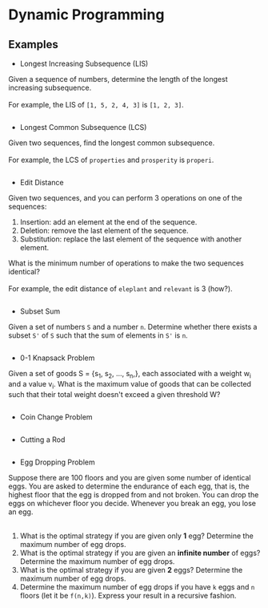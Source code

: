 # Dynamic Programming
## Examples
- Longest Increasing Subsequence (LIS)

Given a sequence of numbers, determine the length of the longest increasing subsequence. 
<br><br>
For example, the LIS of `[1, 5, 2, 4, 3]` is `[1, 2, 3]`.
```
```
- Longest Common Subsequence (LCS)

Given two sequences, find the longest common subsequence.
<br><br>
For example, the LCS of `properties` and `prosperity` is `properi`.
```
```
- Edit Distance

Given two sequences, and you can perform 3 operations on one of the sequences:
1. Insertion: add an element at the end of the sequence.
2. Deletion: remove the last element of the sequence.
3. Substitution: replace the last element of the sequence with another element.

What is the minimum number of operations to make the two sequences identical?
<br><br>
For example, the edit distance of `eleplant` and `relevant` is 3 (how?).
```
```
- Subset Sum

Given a set of numbers `S` and a number `n`. Determine whether there exists a subset `S'` of `S` such that the sum of elements in `S'` is `n`.
```
```
- 0-1 Knapsack Problem

Given a set of goods S = {s<sub>1</sub>, s<sub>2</sub>, ..., s<sub>n</sub>,}, each associated with a weight w<sub>i</sub> and a value v<sub>i</sub>. What is the maximum value of goods that can be collected such that their total weight doesn't exceed a given threshold W?

```
```
- Coin Change Problem
```
```
- Cutting a Rod
```
```
- Egg Dropping Problem

Suppose there are 100 floors and you are given some number of identical eggs. You are asked to determine the endurance of each egg, that is, the highest floor that the egg is dropped from and not broken. You can drop the eggs on whichever floor you decide. Whenever you break an egg, you lose an egg.
<br><br>
1. What is the optimal strategy if you are given only **1** egg? Determine the maximum number of egg drops.
2. What is the optimal strategy if you are given an **infinite number** of eggs? Determine the maximum number of egg drops.
3. What is the optimal strategy if you are given **2** eggs? Determine the maximum number of egg drops.
4. Determine the maximum number of egg drops if you have `k` eggs and `n` floors (let it be `f(n,k)`). Express your result in a recursive fashion.
```
```